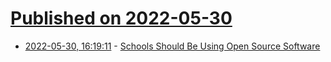 # [Published on 2022-05-30](index.md)

* [2022-05-30, 16:19:11](https://news.ycombinator.com/item?id=31560552) - [Schools Should Be Using Open Source Software](https://tdarb.org/posts/schools.txt)
